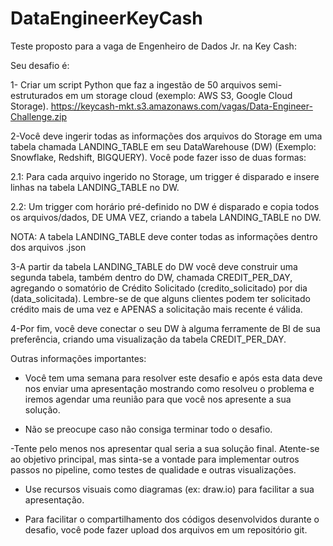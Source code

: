 # DataEngineerKeyCash

Teste proposto para a vaga de Engenheiro de Dados Jr. na Key Cash:

Seu desafio é:

1- Criar um script Python que faz a ingestão de 50 arquivos semi-estruturados em um storage cloud (exemplo: AWS S3, Google Cloud Storage). https://keycash-mkt.s3.amazonaws.com/vagas/Data-Engineer-Challenge.zip



2-Você deve ingerir todas as informações dos arquivos do Storage em uma tabela chamada LANDING_TABLE em seu DataWarehouse (DW) (Exemplo: Snowflake, Redshift, BIGQUERY). Você pode fazer isso de duas formas:

2.1: Para cada arquivo ingerido no Storage, um trigger é disparado e insere linhas na tabela LANDING_TABLE no DW.

2.2: Um trigger com horário pré-definido no DW é disparado e copia todos os arquivos/dados, DE UMA VEZ, criando a tabela LANDING_TABLE no DW.



NOTA: A tabela LANDING_TABLE deve conter todas as informações dentro dos arquivos .json



3-A partir da tabela LANDING_TABLE do DW você deve construir uma segunda tabela, também dentro do DW, chamada CREDIT_PER_DAY, agregando o somatório de Crédito Solicitado (credito_solicitado) por dia (data_solicitada). Lembre-se de que alguns clientes podem ter solicitado crédito mais de uma vez e APENAS a solicitação mais recente é válida.



4-Por fim, você deve conectar o seu DW à alguma ferramente de BI de sua preferência, criando uma visualização da tabela CREDIT_PER_DAY.



Outras informações importantes:

- Você tem uma semana para resolver este desafio e após esta data deve nos enviar uma apresentação mostrando como resolveu o problema e iremos agendar uma reunião para que você nos apresente a sua solução.

- Não se preocupe caso não consiga terminar todo o desafio.

-Tente pelo menos nos apresentar qual seria a sua solução final. Atente-se ao objetivo principal, mas sinta-se a vontade para implementar outros passos no pipeline, como testes de qualidade e outras visualizações.

- Use recursos visuais como diagramas (ex: draw.io) para facilitar a sua apresentação.

- Para facilitar o compartilhamento dos códigos desenvolvidos durante o desafio, você pode fazer upload dos arquivos em um repositório git.

